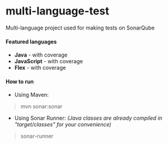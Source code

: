 multi-language-test
===================

Multi-language project used for making tests on SonarQube

#### Featured languages
- **Java** - with coverage
- **JavaScript** - with coverage
- **Flex** - with coverage

#### How to run
- Using Maven:

> mvn sonar:sonar

- Using Sonar Runner: *(Java classes are already compiled in "target/classes" for your convenience)*

> sonar-runner
